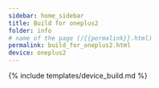 ```yaml
---
sidebar: home_sidebar
title: Build for oneplus2
folder: info
# name of the page (/{{permalink}}.html)
permalink: build_for_oneplus2.html
device: oneplus2
---
```

{% include templates/device_build.md %}
